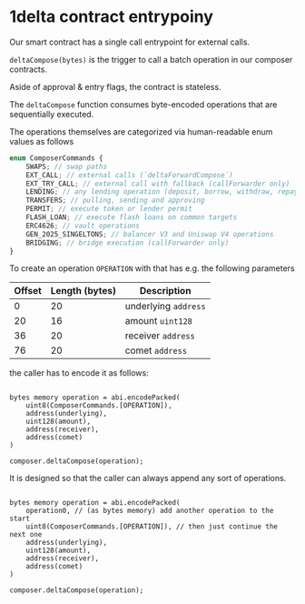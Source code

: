 # 1delta contract entrypoiny

Our smart contract has a single call entrypoint for external calls.

`deltaCompose(bytes)` is the trigger to call a batch operation in our composer contracts.

Aside of approval & entry flags, the contract is stateless.

The `deltaCompose` function consumes byte-encoded operations that are sequentially executed.

The operations themselves are categorized via human-readable enum values as follows

```Typescript
enum ComposerCommands {
    SWAPS; // swap paths
    EXT_CALL; // external calls (`deltaForwardCompose`)
    EXT_TRY_CALL; // external call with fallback (callForwarder only)
    LENDING; // any lending operation (deposit, borrow, withdraw, repay)
    TRANSFERS; // pulling, sending and approving
    PERMIT; // execute token or lender permit
    FLASH_LOAN; // execute flash loans on common targets
    ERC4626; // vault operations
    GEN_2025_SINGELTONS; // balancer V3 and Uniswap V4 operations
    BRIDGING; // bridge execution (callForwarder only)
}
```

To create an operation `OPERATION` with that has e.g. the following parameters

| Offset | Length (bytes) | Description          |
| ------ | -------------- | -------------------- |
| 0      | 20             | underlying `address` |
| 20     | 16             | amount `uint128`     |
| 36     | 20             | receiver `address`   |
| 76     | 20             | comet `address`      |

the caller has to encode it as follows:

```Solidity

bytes memory operation = abi.encodePacked(
    uint8(ComposerCommands.[OPERATION]),
    address(underlying),
    uint128(amount),
    address(receiver),
    address(comet)
)

composer.deltaCompose(operation);
```

It is designed so that the caller can always append any sort of operations.

```Solidity

bytes memory operation = abi.encodePacked(
    operation0, // (as bytes memory) add another operation to the start
    uint8(ComposerCommands.[OPERATION]), // then just continue the next one
    address(underlying),
    uint128(amount),
    address(receiver),
    address(comet)
)

composer.deltaCompose(operation);
```
